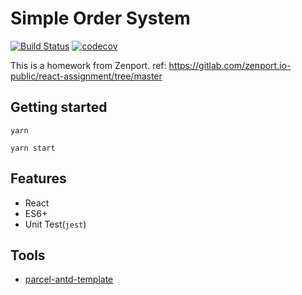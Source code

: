 # Simple Order System
[![Build Status](https://travis-ci.org/ThaddeusJiang/simple-order-system.svg?branch=master)](https://travis-ci.org/ThaddeusJiang/simple-order-system)
[![codecov](https://codecov.io/gh/ThaddeusJiang/simple-order-system/branch/master/graph/badge.svg)](https://codecov.io/gh/ThaddeusJiang/simple-order-system)

This is a homework from Zenport. ref: https://gitlab.com/zenport.io-public/react-assignment/tree/master

## Getting started
```
yarn

yarn start
```

## Features
- React
- ES6+
- Unit Test(`jest`)

## Tools
- [parcel-antd-template](https://github.com/ThaddeusJiang/parcel-antd-template)

